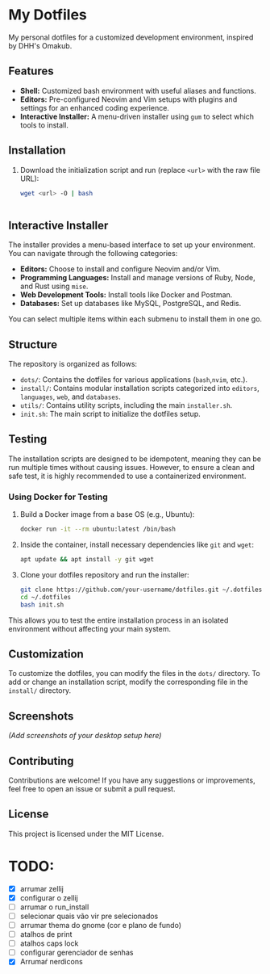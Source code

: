 # My Dotfiles

My personal dotfiles for a customized development environment, inspired by DHH's Omakub.

## Features

*   **Shell:** Customized bash environment with useful aliases and functions.
*   **Editors:** Pre-configured Neovim and Vim setups with plugins and settings for an enhanced coding experience.
*   **Interactive Installer:** A menu-driven installer using `gum` to select which tools to install.

## Installation

1.  Download the initialization script and run (replace `<url>` with the raw file URL):
    ```bash
    wget <url> -O | bash
    ```
    ```bash
    ```

## Interactive Installer

The installer provides a menu-based interface to set up your environment. You can navigate through the following categories:

*   **Editors:** Choose to install and configure Neovim and/or Vim.
*   **Programming Languages:** Install and manage versions of Ruby, Node, and Rust using `mise`.
*   **Web Development Tools:** Install tools like Docker and Postman.
*   **Databases:** Set up databases like MySQL, PostgreSQL, and Redis.

You can select multiple items within each submenu to install them in one go.

## Structure

The repository is organized as follows:

*   `dots/`: Contains the dotfiles for various applications (`bash`,`nvim`, etc.).
*   `install/`: Contains modular installation scripts categorized into `editors`, `languages`, `web`, and `databases`.
*   `utils/`: Contains utility scripts, including the main `installer.sh`.
*   `init.sh`: The main script to initialize the dotfiles setup.

## Testing

The installation scripts are designed to be idempotent, meaning they can be run multiple times without causing issues. However, to ensure a clean and safe test, it is highly recommended to use a containerized environment.

### Using Docker for Testing

1.  Build a Docker image from a base OS (e.g., Ubuntu):
    ```bash
    docker run -it --rm ubuntu:latest /bin/bash
    ```
2.  Inside the container, install necessary dependencies like `git` and `wget`:
    ```bash
    apt update && apt install -y git wget
    ```
3.  Clone your dotfiles repository and run the installer:
    ```bash
    git clone https://github.com/your-username/dotfiles.git ~/.dotfiles
    cd ~/.dotfiles
    bash init.sh
    ```
This allows you to test the entire installation process in an isolated environment without affecting your main system.

## Customization

To customize the dotfiles, you can modify the files in the `dots/` directory. To add or change an installation script, modify the corresponding file in the `install/` directory.

## Screenshots

*(Add screenshots of your desktop setup here)*

## Contributing

Contributions are welcome! If you have any suggestions or improvements, feel free to open an issue or submit a pull request.

## License

This project is licensed under the MIT License.


# TODO: 
  - [x] arrumar zellij
  - [x] configurar o zellij
  - [ ] arrumar o run_install
  - [ ] selecionar quais vão vir pre selecionados
  - [ ] arrumar thema do gnome (cor e plano de fundo)
  - [ ] atalhos de print
  - [ ] atalhos caps lock
  - [ ] configurar gerenciador de senhas
  - [x] Arrumaŕ nerdicons
